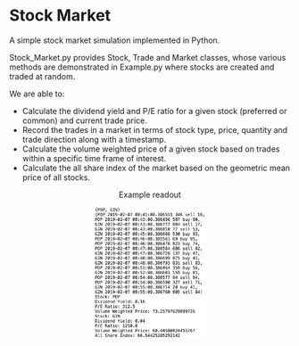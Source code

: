 # Stock Market
A simple stock market simulation implemented in Python. 

Stock_Market.py provides Stock, Trade and Market classes, whose various methods are demonstrated in Example.py where stocks
are created and traded at random.

We are able to:

* Calculate the dividend yield and P/E ratio for a given stock (preferred or common) and current trade price.
* Record the trades in a market in terms of stock type, price, quantity and trade direction along with a timestamp.
* Calculate the volume weighted price of a given stock based on trades within a specific time frame of interest.
* Calculate the all share index of the market based on the geometric mean price of all stocks. 


<p align="center">
Example readout</p>
<p align="center">
<img src="https://github.com/scottgilmartin/Stock_Market/blob/master/Images/Screen%20Shot%202019-02-07%20at%2008.55.22.png" alt="alt text" width="40%" height="40%"></p>
